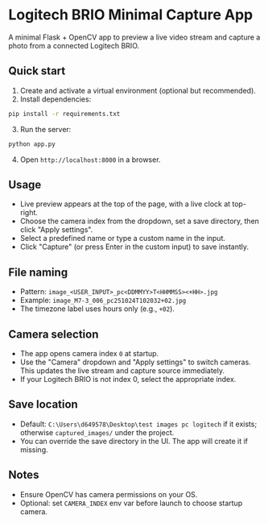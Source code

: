 # Logitech BRIO Minimal Capture App

A minimal Flask + OpenCV app to preview a live video stream and capture a photo from a connected Logitech BRIO.

## Quick start

1. Create and activate a virtual environment (optional but recommended).
2. Install dependencies:

```bash
pip install -r requirements.txt
```

3. Run the server:

```bash
python app.py
```

4. Open `http://localhost:8000` in a browser.

## Usage

- Live preview appears at the top of the page, with a live clock at top-right.
- Choose the camera index from the dropdown, set a save directory, then click "Apply settings".
- Select a predefined name or type a custom name in the input.
- Click "Capture" (or press Enter in the custom input) to save instantly.

## File naming

- Pattern: `image_<USER_INPUT>_pc<DDMMYY>T<HHMMSS><+HH>.jpg`
- Example: `image_M7-3_006_pc251024T102032+02.jpg`
- The timezone label uses hours only (e.g., `+02`).

## Camera selection

- The app opens camera index `0` at startup.
- Use the "Camera" dropdown and "Apply settings" to switch cameras. This updates the live stream and capture source immediately.
- If your Logitech BRIO is not index 0, select the appropriate index.

## Save location

- Default: `C:\Users\d649578\Desktop\test images pc logitech` if it exists; otherwise `captured_images/` under the project.
- You can override the save directory in the UI. The app will create it if missing.

## Notes

- Ensure OpenCV has camera permissions on your OS.
- Optional: set `CAMERA_INDEX` env var before launch to choose startup camera.
